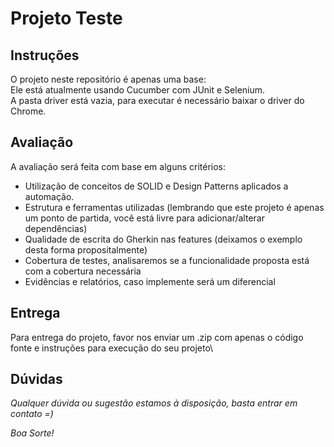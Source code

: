 Projeto Teste
===

Instruções
---
O projeto neste repositório é apenas uma base:  
Ele está atualmente usando Cucumber com JUnit e Selenium.  
A pasta driver está vazia, para executar é necessário baixar o driver do Chrome.  

Avaliação
---
A avaliação será feita com base em alguns critérios:
 - Utilização de conceitos de SOLID e Design Patterns aplicados a automação.
 - Estrutura e ferramentas utilizadas (lembrando que este projeto é apenas um ponto de partida, você está livre para adicionar/alterar dependências)
 - Qualidade de escrita do Gherkin nas features (deixamos o exemplo desta forma propositalmente)
 - Cobertura de testes, analisaremos se a funcionalidade proposta está com a cobertura necessária
 - Evidências e relatórios, caso implemente será um diferencial 


Entrega
---
Para entrega do projeto, favor nos enviar um .zip com apenas o código fonte e instruções para execução do seu projeto\


Dúvidas
---

*Qualquer dúvida ou sugestão estamos à disposição, basta entrar em contato =)*

*Boa Sorte!*
